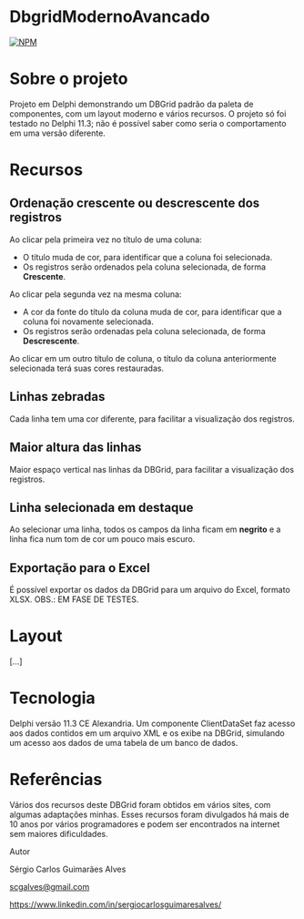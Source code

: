 # DbgridModernoAvancado
[![NPM](https://img.shields.io/npm/l/react)](https://github.com/scgalves/DbgridModernoAvancado/blob/main/LICENSE)

# Sobre o projeto
Projeto em Delphi demonstrando um DBGrid padrão da paleta de componentes, com um layout moderno e vários recursos. O projeto só foi testado no Delphi 11.3; não é possível saber como seria o comportamento em uma versão diferente.

# Recursos
## Ordenação crescente ou descrescente dos registros
Ao clicar pela primeira vez no título de uma coluna:
* O título muda de cor, para identificar que a coluna foi selecionada.
* Os registros serão ordenados pela coluna selecionada, de forma **Crescente**.

Ao clicar pela segunda vez na mesma coluna:
* A cor da fonte do título da coluna muda de cor, para identificar que a coluna foi novamente selecionada.
* Os registros serão ordenadas pela coluna selecionada, de forma **Descrescente**.

Ao clicar em um outro título de coluna, o título da coluna anteriormente selecionada terá suas cores restauradas.

## Linhas zebradas
Cada linha tem uma cor diferente, para facilitar a visualização dos registros.

## Maior altura das linhas
Maior espaço vertical nas linhas da DBGrid, para facilitar a visualização dos registros.

## Linha selecionada em destaque
Ao selecionar uma linha, todos os campos da linha ficam em **negrito** e a linha fica num tom de cor um pouco mais escuro.

## Exportação para o Excel
É possível exportar os dados da DBGrid para um arquivo do Excel, formato XLSX. OBS.: EM FASE DE TESTES.

# Layout
[...]

# Tecnologia
Delphi versão 11.3 CE Alexandria. Um componente ClientDataSet faz acesso aos dados contidos em um arquivo XML e os exibe na DBGrid, simulando um acesso aos dados de uma tabela de um banco de dados.

# Referências
Vários dos recursos deste DBGrid foram obtidos em vários sites, com algumas adaptações minhas. Esses recursos foram divulgados há mais de 10 anos por vários programadores e podem ser encontrados na internet sem maiores dificuldades.

Autor

Sérgio Carlos Guimarães Alves

scgalves@gmail.com

https://www.linkedin.com/in/sergiocarlosguimaresalves/


